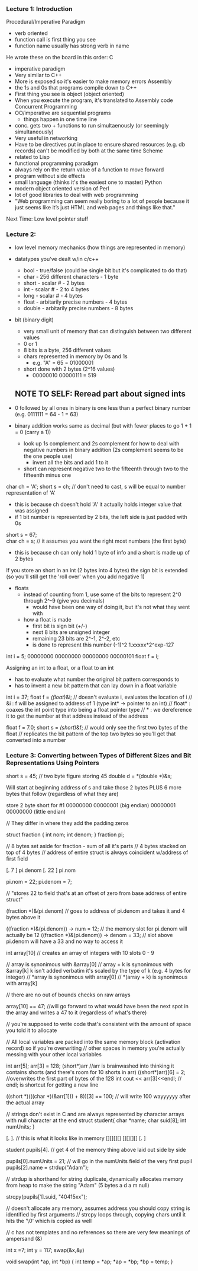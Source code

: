 ### Lecture 1: Introduction

Procedural/Imperative Paradigm
  - verb oriented
  - function call is first thing you see
  - function name usually has strong verb in name

He wrote these on the board in this order:
C
  - imperative paradigm
  - Very similar to C++
  - More is exposed so it's easier to make memory errors
Assembly
  - the 1s and 0s that programs compile down to
C++
  - First thing you see is object (object oriented)
  - When you execute the program, it's translated to Assembly code
Concurrent Programming
  - OO/imperative are sequential programs
    - things happen in one time line
  - conc. gets two + functions to run simultaenously (or seemingly simultaneously)
  - Very useful in networking
  - Have to be directives put in place to ensure shared resources (e.g. db records) can't be modified by both at the same time
Scheme 
  - related to Lisp
  - functional programming paradigm
  - always rely on the return value of a function to move forward
  - program without side effects
  - small language (thinks it's the easiest one to master)
Python
  - modern object oriented version of Perl
  - lot of good libraries to deal with web programming
  - "Web programming can seem really boring to a lot of
people because it just seems like it’s just HTML and web pages and things like that."

Next Time: Low level pointer stuff

### Lecture 2: 
- low level memory mechanics (how things are represented in memory)
- datatypes you've dealt w/in c/c++
  - bool - true/false (could be single bit but it's complicated to do that)
  - char - 256 different characters - 1 byte
  - short - scalar # - 2 bytes
  - int - scalar # - 2 to 4 bytes
  - long - scalar # - 4 bytes
  - float - arbitarily precise numbers - 4 bytes
  - double - arbitarily precise numbers - 8 bytes

- bit (binary digit)
  - very small unit of memory that can distinguish between two different values
  - 0 or 1
  - 8 bits is a byte, 256 different values
  * chars represented in memory by 0s and 1s
    - e.g. "A" = 65 = 01000001
  * short done with 2 bytes (2^16 values)
    - 00000010 00000111 = 519

  ## NOTE TO SELF: Reread part about signed ints

- 0 followed by all ones in binary is one less than a perfect binary number (e.g. 0111111 = 64 - 1 = 63)
- binary addition works same as decimal (but with fewer places to go 1 + 1 = 0 (carry a 1))
  - look up 1s complement and 2s complement for how to deal with negative numbers in binary addition (2s complement seems to be the one people use)
    - invert all the bits and add 1 to it
  - short can represent negative two to the fifteenth through two to the fifteenth minus one

char ch = 'A';
short s = ch;  // don't need to cast, s will be equal to number representation of 'A'
  - this is because ch doesn't hold 'A' it actually holds integer value that was assigned
  - if 1 bit number is represented by 2 bits, the left side is just padded with 0s

short s = 67;  
char ch = s;  // it assumes you want the right most numbers (the first byte)
  - this is because ch can only hold 1 byte of info and a short is made up of 2 bytes


If you store an short in an int (2 bytes into 4 bytes) the sign bit is extended (so you'll still get the 'roll over' when you add negative 1)

- floats
  - instead of counting from 1, use some of the bits to represent 2^0 through 2^-9 (give you decimals)
    - would have been one way of doing it, but it's not what they went with
  - how a float is made
    - first bit is sign bit (+/-)
    - next 8 bits are unsigned integer 
    - remaining 23 bits are 2^-1, 2^-2, etc
    * is done to represent this number (-1)^2 1.xxxxx*2^exp-127


int i = 5; 00000000 00000000 00000000 00000101
float f = i;

Assigning an int to a float, or a float to an int
  - has to evaluate what number the original bit pattern corresponds to 
  - has to invent a new bit pattern that can lay down in a float variable

int i = 37;
float f = *(float*)&i;
//  doesn't evaluate i, evaluates the location of i
// &i : f will be assigned to address of 1 (type int* -> pointer to an int)
// float* : coaxes the int point type into being a float pointer type
// * : we dereference it to get the number at that address instead of the address

float f = 7.0;
short s = *(short*)&f;
// would only see the first two bytes of the float
// replicates the bit pattern of the top two bytes so you'll get that converted into a number

### Lecture 3: Converting between Types of Different Sizes and Bit Representations Using Pointers

short s = 45;  // two byte figure storing 45
double d = *(double *)&s;

Will start at beginning address of s and take those 2 bytes PLUS 6 more bytes that follow (regardless of what they are)

store 2 byte short for #1 
00000000 00000001 (big endian)
00000001 00000000 (little endian)

// They differ in where they add the padding zeros

struct fraction {
  int nom;
  int denom;
}
fraction pi;

// 8 bytes set aside for fraction - sum of all it's parts
// 4 bytes stacked on top of 4 bytes
// address of entire struct is always coincident w/address of first field


[.  7    ] pi.denom
[.  22   ] pi.nom

pi.nom = 22;
pi.denom = 7;

// "stores 22 to field that's at an offset of zero from base address of entire struct"

(fraction *)&(pi.denom) // goes to address of pi.denom and takes it and 4 bytes above it

((fraction *)&(pi.denom)) -> num = 12; // the memory slot for pi.denom will actually be 12
((fraction *)&(pi.denom)) -> denom = 33; // slot above pi.denom will have a 33 and no way to access it

int array[10] // creates an array of integers with 10 slots 0 - 9

// array is synonimous with &array[0]
// array + k is synonimous with &array[k]   k isn't added verbatim it's scaled by the type of k (e.g. 4 bytes for integer)
// *array is synonimous with array[0]
// *(array + k) is synonimous with array[k]

// there are no out of bounds checks on raw arrays

array[10] == 47; //will go forward to what would have been the next spot in the array and writes a 47 to it (regardless of what's there)

// you're supposed to write code that's consistent with the amount of space you told it to allocate

// All local variables are packed into the same memory block (activation record) so if you're overwriting
// other spaces in memory you're actually messing with your other local variables

int arr[5];
arr[3] = 128;
(short*)arr //arr is brainwashed into thinking it contains shorts (and there's room for 10 shorts in arr)
((short*)arr)[6] = 2;  //overwrites the first part of bytes of the 128 int
cout << arr[3]<<endl; // endl; is shortcut for getting a new line

((short *)(((char *)(&arr[1])) + 8))[3] == 100; // will write 100 wayyyyyy after the actual array

// strings don't exist in C and are always represented by character arrays with null character at the end
struct student{
  char *name;
  char suid[8];
  int numUnits;
}

[.       ].  // this is what it looks like in memory
[][][][]
[][][][]
[.       ]

student pupils[4]. // get 4 of the memory thing above laid out side by side

pupils[0].numUnits = 21; // will go in the numUnits field of the very first pupil
pupils[2].name = strdup("Adam"); 

// strdup is shorthand for string duplicate, dynamically allocates memory from heap to make the string "Adam" (5 bytes a d a m null)


strcpy(pupils[1].suid, "40415xx");

// doesn't allocate any memory, assumes address you should copy string is identified by first arguments
// strcpy loops through, copying chars until it hits the '\0' which is copied as well

// c has not templates and no references so there are very few meanings of ampersand (&)

int x =7;
int y = 117;
swap(&x,&y)

void swap(int *ap, int *bp) {
  int temp = *ap;
  *ap = *bp;
  *bp = temp;
}

